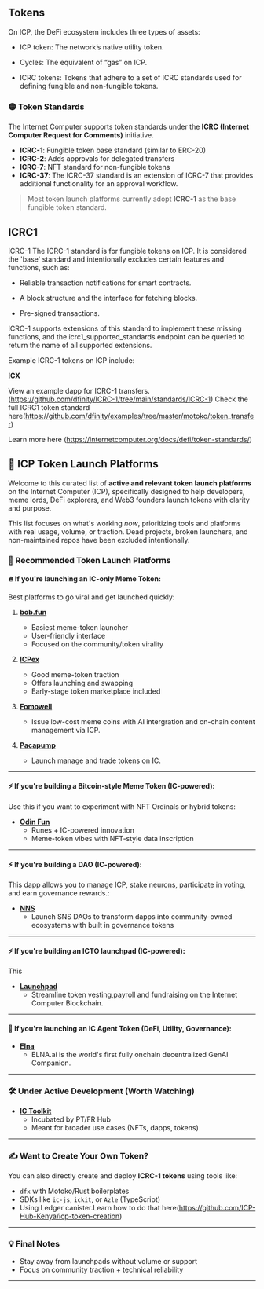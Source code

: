 
## Tokens
On ICP, the DeFi ecosystem includes three types of assets:

- ICP token: The network’s native utility token.

- Cycles: The equivalent of “gas” on ICP.

- ICRC tokens: Tokens that adhere to a set of ICRC standards used for defining fungible and non-fungible tokens.

### 🟡 Token Standards

The Internet Computer supports token standards under the **ICRC (Internet Computer Request for Comments)** initiative.

- **ICRC-1**: Fungible token base standard (similar to ERC-20)
- **ICRC-2**: Adds approvals for delegated transfers
- **ICRC-7**: NFT standard for non-fungible tokens
- **ICRC-37**: The ICRC-37 standard is an extension of ICRC-7 that provides additional functionality for an approval workflow.

> Most token launch platforms currently adopt **ICRC-1** as the base fungible token standard.


## ICRC1
ICRC-1
The ICRC-1 standard is for fungible tokens on ICP. It is considered the 'base' standard and intentionally excludes certain features and functions, such as:

* Reliable transaction notifications for smart contracts.

* A block structure and the interface for fetching blocks.

* Pre-signed transactions.

ICRC-1 supports extensions of this standard to implement these missing functions, and the icrc1_supported_standards endpoint can be queried to return the name of all supported extensions.

Example ICRC-1 tokens on ICP include:

 **[ICX](https://icpex.org/token/detail/lvfsa-2aaaa-aaaaq-aaeyq-cai)**  


View an example dapp for ICRC-1 transfers.(https://github.com/dfinity/ICRC-1/tree/main/standards/ICRC-1)
Check the full ICRC1 token standard here(https://github.com/dfinity/examples/tree/master/motoko/token_transfer)

Learn more here (https://internetcomputer.org/docs/defi/token-standards/)


## 🧠 ICP Token Launch Platforms

Welcome to this curated list of **active and relevant token launch platforms** on the Internet Computer (ICP), specifically designed to help developers, meme lords, DeFi explorers, and Web3 founders launch tokens with clarity and purpose.

This list focuses on what's working *now*, prioritizing tools and platforms with real usage, volume, or traction. Dead projects, broken launchers, and non-maintained repos have been excluded intentionally.



### 🚀 Recommended Token Launch Platforms


#### 🔥 If you're launching an **IC-only Meme Token**:
Best platforms to go viral and get launched quickly:

1. **[bob.fun](https://bob.fun/)**  
   - Easiest meme-token launcher
   - User-friendly interface
   - Focused on the community/token virality
  
2. **[ICPex](https://icpex.org/)**  
   - Good meme-token traction
   - Offers launching and swapping
   - Early-stage token marketplace included


3. **[Fomowell](https://fomowell.com/board)**  
   - Issue low-cost meme coins with AI intergration and on-chain content management via ICP.

4. **[Pacapump](https://pacapump.io/)**  
   - Launch manage and trade tokens on IC.

---

#### ⚡ If you're building a **Bitcoin-style Meme Token** (IC-powered):
Use this if you want to experiment with NFT Ordinals or hybrid tokens:

- **[Odin Fun](https://odin.fun/)**  
  - Runes + IC-powered innovation  
  - Meme-token vibes with NFT-style data inscription

---

#### ⚡ If you're building a **DAO** (IC-powered):
This dapp allows you to manage ICP, stake neurons, participate in voting, and earn governance rewards.:

- **[NNS](https://nns.ic0.app/)**  
  - Launch SNS DAOs to transform dapps into community-owned ecosystems with built in governance tokens

---


#### ⚡ If you're building an **ICTO launchpad** (IC-powered):
This 

- **[Launchpad](https://icto.app/launchpad)**  
  - Streamline token vesting,payroll and fundraising on the Internet Computer Blockchain.

---

#### 👾 If you're launching an **IC Agent Token** (DeFi, Utility, Governance):

- **[Elna](https://www.elna.ai/)**  
  - ELNA.ai is the world's first fully onchain decentralized GenAI Companion.
 

---

### 🛠️ Under Active Development (Worth Watching)

- **[IC Toolkit](https://ic-toolkit.app/browse)**  
  - Incubated by PT/FR Hub  
  - Meant for broader use cases (NFTs, dapps, tokens)

---

### ✍️ Want to Create Your Own Token?

You can also directly create and deploy **ICRC-1 tokens** using tools like:
- `dfx` with Motoko/Rust boilerplates
- SDKs like `ic-js`, `ickit`, or `Azle` (TypeScript)
- Using Ledger canister.Learn how to do that here(https://github.com/ICP-Hub-Kenya/icp-token-creation)

---

### 💡 Final Notes

- Stay away from launchpads without volume or support
- Focus on community traction + technical reliability


---


